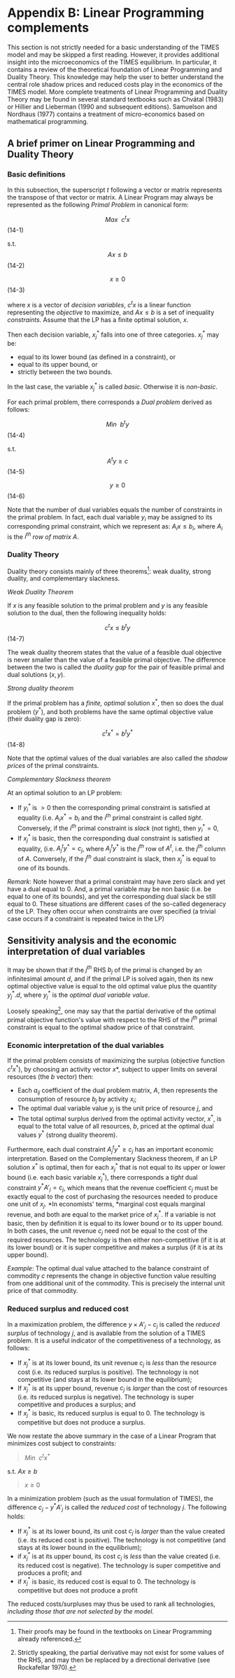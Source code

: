 # Appendix B: Linear Programming complements

This section is not strictly needed for a basic understanding of the TIMES model and may be skipped a first reading. However, it provides additional insight into the microeconomics of the TIMES equilibrium. In particular, it contains a review of the theoretical foundation of Linear Programming and Duality Theory. This knowledge may help the user to better understand the central role shadow prices and reduced costs play in the economics of the TIMES model. More complete treatments of Linear Programming and Duality Theory may be found in several standard textbooks such as Chvátal (1983) or Hillier and Lieberman (1990 and subsequent editions). Samuelson and Nordhaus (1977) contains a treatment of micro-economics based on mathematical programming.

## A brief primer on Linear Programming and Duality Theory

### Basic definitions

In this subsection, the superscript *t* following a vector or matrix represents the transpose of that vector or matrix. A Linear Program may always be represented as the following *Primal Problem* in canonical form:

$$Max \ \ c^tx$$(14-1)

s.t. $$Ax ≤ b$$ (14-2)

$$x ≥ 0$$ (14-3)

where $x$ is a vector of *decision variables*, $c^tx$ is a linear function representing the *objective* to maximize, and $Ax ≤ b$ is a set of inequality *constraints*. Assume that the LP has a finite optimal solution, $x$.

Then each decision variable, $x_j^*$ falls into one of three categories. $x_j^*$ may be:
- equal to its lower bound (as defined in a constraint), or
- equal to its upper bound, or
- strictly between the two bounds.

In the last case, the variable $x_j^*$ is called *basic*. Otherwise it is *non-basic*.

For each primal problem, there corresponds a *Dual problem* derived as follows:

$$Min \ \  b^ty$$ (14-4)

s.t. $$A^ty ≥ c$$ (14-5)

$$y ≥ 0$$ (14-6)

Note that the number of dual variables equals the number of constraints in the primal problem. In fact, each dual variable $y_i$ may be assigned to its corresponding primal constraint, which we represent as: $A_ix ≤ b_i$, where $A_i$ is the $i^{th}$ *row of matrix A*.

### Duality Theory

Duality theory consists mainly of three theorems[^48]: weak duality, strong duality, and complementary slackness.

*Weak Duality Theorem*

If $x$ is any feasible solution to the primal problem and $y$ is any feasible solution to the dual, then the following inequality holds:

$$c^tx≤ b^ty$$ (14-7)

The weak duality theorem states that the value of a feasible dual objective is never smaller than the value of a feasible primal objective. The difference between the two is called the *duality gap* for the pair of feasible primal and dual solutions $(x,y)$.

*Strong duality theorem*

If the primal problem has a *finite, optimal* solution $x^*$, then so does the dual problem ($y^*$), and both problems have the same optimal objective value (their duality gap is zero):

$$c^tx^* = b^ty^*$$ (14-8)

Note that the optimal values of the dual variables are also called the *shadow prices* of the primal constraints.

*Complementary Slackness theorem*

At an optimal solution to an LP problem:
- If $y_i^*$ is $> 0$ then the corresponding primal constraint is satisfied at equality (i.e. $A_ix^* = b_i$ and the $i^{th}$ primal constraint is called *tight*. Conversely, if the $i^{th}$ primal constraint is *slack* (not tight), then $y_i^* = 0$,
- If $x_j^*$ is basic, then the corresponding dual constraint is satisfied at equality, (i.e. $A_j^ty^* = c_j$, where $A_j^ty^*$ is the $j^{th}$ row of $A^t$, i.e. the $j^{th}$ column of $A$. Conversely, if the $j^{th}$ dual constraint is slack, then $x_j^*$ is equal to one of its bounds.

*Remark*: Note however that a primal constraint may have zero slack and yet have a dual equal to 0. And, a primal variable may be non basic (i.e. be equal to one of its bounds), and yet the corresponding dual slack be still equal to 0. These situations are different cases of the so-called degeneracy of the LP. They often occur when constraints are over specified (a trivial case occurs if a constraint is repeated twice in the LP)

## Sensitivity analysis and the economic interpretation of dual variables

It may be shown that if the $j^{th}$ RHS $b_j$ of the primal is changed by an infinitesimal amount $d$, and if the primal LP is solved again, then its new optimal objective value is equal to the old optimal value plus the quantity $y_j^*.d$, where $y_j^*$ is the *optimal dual variable value*.

Loosely speaking[^49], one may say that the partial derivative of the optimal primal objective function's value with respect to the RHS of the $i^{th}$ primal constraint is equal to the optimal shadow price of that constraint.

### Economic interpretation of the dual variables

If the primal problem consists of maximizing the surplus (objective function $c^tx^*$), by choosing an activity vector $x*$, subject to upper limits on several resources (the $b$ vector) then:
- Each $a_{ij}$ coefficient of the dual problem matrix, $A$, then represents the consumption of resource $b_j$ by activity $x_i$;
- The optimal dual variable value $y_j$ is the unit price of resource $j$, and
- The total optimal surplus derived from the optimal activity vector, $x^*$, is equal to the total value of all resources, $b$, priced at the optimal dual values $y^*$ (strong duality theorem).

Furthermore, each dual constraint $A^t_jy^* ≥ c_j$  has an important economic interpretation. Based on the Complementary Slackness theorem, if an LP solution $x^*$ is optimal, then for each $x^*_j$ that is not equal to its upper or lower bound (i.e. each basic variable $x^*_j$), there corresponds a *tight* dual constraint $y^*A'_j = c_j$, which means that the revenue coefficient $c_j$ must be exactly equal to the cost of purchasing the resources needed to produce one unit of $x_j$. *In economists' terms, *marginal cost equals marginal revenue, and both are equal to the market price of $x^*_j$. If a variable is not basic, then by definition it is equal to its lower bound or to its upper bound. In both cases, the unit revenue $c_j$ need not be equal to the cost of the required resources. The technology is then either non-competitive (if it is at its lower bound) or it is super competitive and makes a surplus (if it is at its upper bound).

*Example*: The optimal dual value attached to the balance constraint of commodity $c$ represents the change in objective function value resulting from one additional unit of the commodity. This is precisely the internal unit price of that commodity.

### Reduced surplus and reduced cost

In a maximization problem, the difference $y \times A'_j - c_j$ is called the *reduced surplus* of technology $j$, and is available from the solution of a TIMES problem. It is a useful indicator of the competitiveness of a technology, as follows:
- If $x^*_j$ is at its lower bound, its unit revenue $c_j$ is *less* than the resource cost (i.e. its reduced surplus is positive). The technology is not competitive (and stays at its lower bound in the equilibrium);
- If $x^*_j$ is at its upper bound, revenue $c_j$ is *larger* than the cost of resources (i.e. its reduced surplus is negative). The technology is super competitive and produces a surplus; and
- If $x^*_j$ is basic, its reduced surplus is equal to 0. The technology is competitive but does not produce a surplus.

We now restate the above summary in the case of a Linear Program that minimizes cost subject to constraints:

> $Min \ \  c^tx^*$

s.t. $Ax ≥ b$

> $x ≥ 0$

In a minimization problem (such as the usual formulation of TIMES), the difference $c_j - y^*A'_j$ is called the *reduced cost* of technology $j$. The following holds:
- If $x^*_j$ is at its lower bound, its unit cost $c_j$ is *larger* than the value created (i.e. its reduced cost is positive). The technology is not competitive (and stays at its lower bound in the equilibrium);
- if $x^*_j$ is at its upper bound, its cost $c_j$ is *less* than the value created (i.e. its reduced cost is negative). The technology is super competitive and produces a profit; and
- if $x^*_j$ is basic, its reduced cost is equal to 0. The technology is competitive but does not produce a profit

The reduced costs/surpluses may thus be used to rank all technologies, *including those that are not selected by the model.*


[^48]: Their proofs may be found in the textbooks on Linear Programming already referenced.

[^49]: Strictly speaking, the partial derivative may not exist for some values of the RHS, and may then be replaced by a directional derivative (see Rockafellar 1970).
